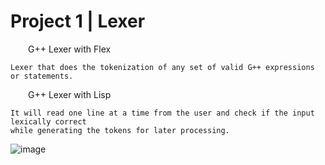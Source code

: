 # Project 1 | Lexer

&emsp;&emsp;G++ Lexer with Flex
 
    Lexer that does the tokenization of any set of valid G++ expressions or statements. 
    
&emsp;&emsp;G++ Lexer with Lisp
  
    It will read one line at a time from the user and check if the input lexically correct
    while generating the tokens for later processing.

![image](https://user-images.githubusercontent.com/76924597/154798243-cd3a1ffe-fbc3-49d3-9b50-d95a60a1fbf9.png)
